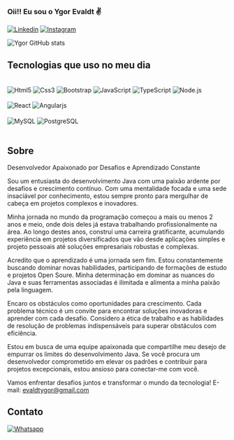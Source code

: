 ### Oii!! Eu sou o Ygor Evaldt ✌️

[![Linkedin](https://img.shields.io/badge/LinkedIn-0077B5?style=for-the-badge&logo=linkedin&logoColor=white)](https://www.linkedin.com/in/ygorevaldt/)
[![Instagram](https://img.shields.io/badge/Instagram-E4405F?style=for-the-badge&logo=instagram&logoColor=white)](https://instagram.com/ygorevaldt_)

![Ygor GitHub stats](https://github-readme-stats.vercel.app/api?username=Ygor-Evaldt-dev&show_icons=true&theme=dracula)

## Tecnologias que uso no meu dia

<div style="display: inline-blok"></br>
  <img align="center" alt="Html5" src="https://img.shields.io/badge/HTML5-E34F26?style=for-the-badge&logo=html5&logoColor=white"></img>
  <img align="center" alt="Css3" src="https://img.shields.io/badge/CSS3-1572B6?style=for-the-badge&logo=css3&logoColor=white"></img>
  <img align="center" alt="Bootstrap" src="https://img.shields.io/badge/Bootstrap-563D7C?style=for-the-badge&logo=bootstrap&logoColor=white"></img>
  <img align="center" alt="JavaScript" src="https://img.shields.io/badge/JavaScript-F7DF1E?style=for-the-badge&logo=javascript&logoColor=black"></img>
  <img align="center" alt="TypeScript" src="https://img.shields.io/badge/TypeScript-007ACC?style=for-the-badge&logo=typescript&logoColor=white"></img>
  <img align="center" alt="Node.js" src="https://img.shields.io/badge/Node.js-43853D?style=for-the-badge&logo=node.js&logoColor=white"></img><br><br>
  <img align="center" alt="React" src="https://img.shields.io/badge/React-20232A?style=for-the-badge&logo=react&logoColor=61DAFB"></img>
  <img align="center" alt="Angularjs" src="https://img.shields.io/badge/AngularJS-E23237?style=for-the-badge&logo=angularjs&logoColor=white"></img><br><br>
  <img align="center" alt="MySQL" src="https://img.shields.io/badge/MySQL-00000F?style=for-the-badge&logo=mysql&logoColor=white"></img>
  <img align="center" alt="PostgreSQL" src="https://img.shields.io/badge/PostgreSQL-316192?style=for-the-badge&logo=postgresql&logoColor=white"></img>


</div></br>

## Sobre
Desenvolvedor Apaixonado por Desafios e Aprendizado Constante

Sou um entusiasta do desenvolvimento Java com uma paixão ardente por desafios e crescimento contínuo. Com uma mentalidade focada e uma sede insaciável por conhecimento, estou sempre pronto para mergulhar de cabeça em projetos complexos e inovadores.

Minha jornada no mundo da programação começou a mais ou menos 2 anos e meio, onde dois deles já estava trabalhando profissionalmente na área. Ao longo destes anos, construí uma carreira gratificante, acumulando experiência em projetos diversificados que vão desde aplicações simples e projeto pessoais até soluções empresariais robustas e complexas.

Acredito que o aprendizado é uma jornada sem fim. Estou constantemente buscando dominar novas habilidades, participando de formações de estudo e projetos Open Soure. Minha determinação em dominar as nuances do Java e suas ferramentas associadas é ilimitada e alimenta a minha paixão pela linguagem.

Encaro os obstáculos como oportunidades para crescimento. Cada problema técnico é um convite para encontrar soluções inovadoras e aprender com cada desafio. Considero a ética de trabalho e as habilidades de resolução de problemas indispensáveis para superar obstáculos com eficiência.

Estou em busca de uma equipe apaixonada que compartilhe meu desejo de empurrar os limites do desenvolvimento Java. Se você procura um desenvolvedor comprometido em elevar os padrões e contribuir para projetos excepcionais, estou ansioso para conectar-me com você.

Vamos enfrentar desafios juntos e transformar o mundo da tecnologia! 
E-mail: evaldtygor@gmail.com

## Contato

[![Whatsapp](https://img.shields.io/badge/WhatsApp-25D366?style=for-the-badge&logo=whatsapp&logoColor=white)](https://wa.me/5551983313468)
